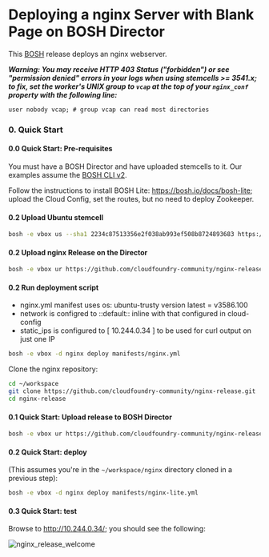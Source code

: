 # Deploying a nginx Server with Blank Page on BOSH Director

This [BOSH](https://bosh.io/) release deploys an nginx webserver.

***Warning: You may receive HTTP 403 Status ("forbidden") or see  "permission
denied" errors in your logs when using stemcells >= 3541.x; to fix, set the
worker's UNIX group to `vcap` at the top of your `nginx_conf` property with the
following line:***

```
user nobody vcap; # group vcap can read most directories
```

### 0. Quick Start

#### 0.0 Quick Start: Pre-requisites

You must have a BOSH Director and have uploaded stemcells to it. Our examples assume the [BOSH CLI v2](https://github.com/cloudfoundry/bosh-cli).

Follow the instructions to install BOSH Lite: <https://bosh.io/docs/bosh-lite>;
upload the Cloud Config, set the routes, but no need to deploy Zookeeper.

#### 0.2 Upload Ubuntu stemcell

```bash
bosh -e vbox us --sha1 2234c87513356e2f038ab993ef508b8724893683 https://bosh.io/d/stemcells/bosh-warden-boshlite-ubuntu-trusty-go_agent?v=3586.100
```

#### 0.2 Upload nginx Release on the Director

```bash
bosh -e vbox ur https://github.com/cloudfoundry-community/nginx-release/releases/download/1.21.6/nginx-release-1.21.6.tgz
```

#### 0.2 Run deployment script
- nginx.yml manifest uses os: ubuntu-trusty version latest = v3586.100
- network is configred to ::default:: inline with that configured in cloud-config
- static_ips is configured to [ 10.244.0.34 ] to be used for curl output on just one IP 

```bash
bosh -e vbox -d nginx deploy manifests/nginx.yml
```


Clone the nginx repository:

```bash
cd ~/workspace
git clone https://github.com/cloudfoundry-community/nginx-release.git
cd nginx-release
```

#### 0.1 Quick Start: Upload release to BOSH Director

```bash
bosh -e vbox ur https://github.com/cloudfoundry-community/nginx-release/releases/download/1.21.6/nginx-release-1.21.6.tgz
```

#### 0.2 Quick Start: deploy

(This assumes you're in the `~/workspace/nginx` directory cloned in a previous step):

```bash
bosh -e vbox -d nginx deploy manifests/nginx-lite.yml
```

#### 0.3 Quick Start: test

Browse to <http://10.244.0.34/>; you should see the following:

![nginx_release_welcome](https://user-images.githubusercontent.com/1020675/27837760-14599acc-609b-11e7-8e1a-eb4d305be2b7.png)



